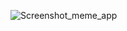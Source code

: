 ![Screenshot_meme_app](https://github.com/mariam123570/Meme_app_constraints/assets/81959358/c9ea8288-89a0-4e14-b574-9de3e9cb2e8d)
